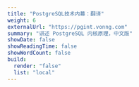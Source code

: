 ```yaml
---
title: "PostgreSQL技术内幕：翻译"
weight: 6
externalUrl: "https://pgint.vonng.com"
summary: "讲述 PostgreSQL 内核原理，中文版"
showDate: false
showReadingTime: false
showWordCount: false
build:
  render: "false"
  list: "local"
---
```

